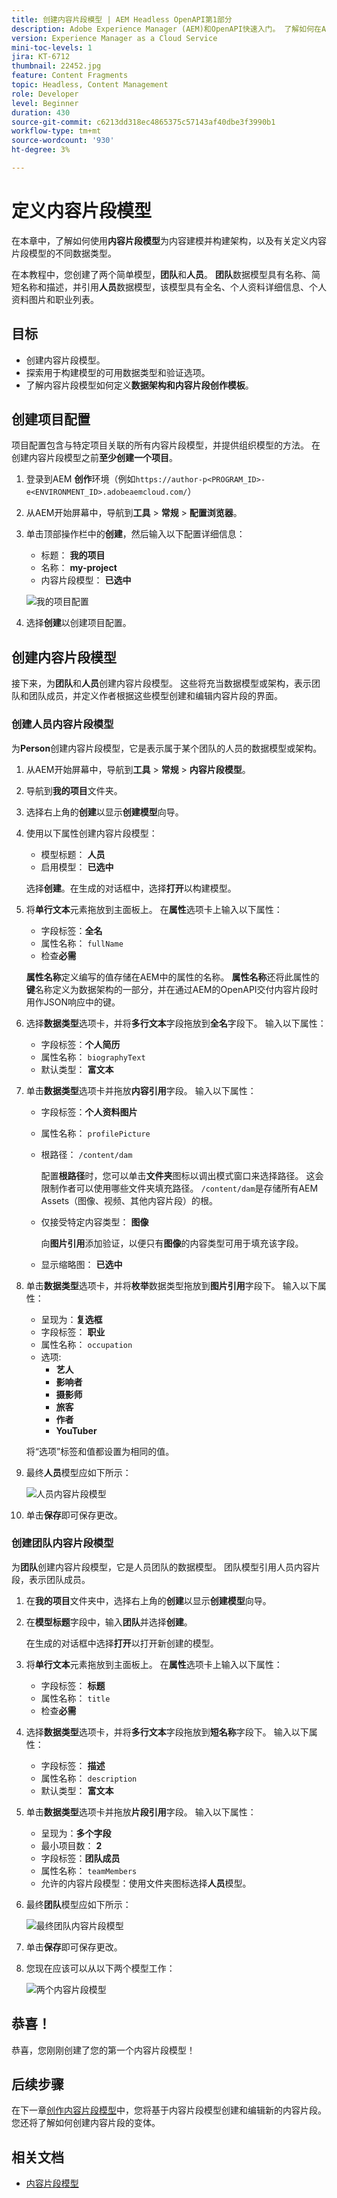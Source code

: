 ```yaml
---
title: 创建内容片段模型 | AEM Headless OpenAPI第1部分
description: Adobe Experience Manager (AEM)和OpenAPI快速入门。 了解如何在AEM中使用“内容片段模型”对内容进行建模并构建架构。 查看现有模型并创建模型。 了解可用于定义架构的不同数据类型。
version: Experience Manager as a Cloud Service
mini-toc-levels: 1
jira: KT-6712
thumbnail: 22452.jpg
feature: Content Fragments
topic: Headless, Content Management
role: Developer
level: Beginner
duration: 430
source-git-commit: c6213dd318ec4865375c57143af40dbe3f3990b1
workflow-type: tm+mt
source-wordcount: '930'
ht-degree: 3%

---
```


# 定义内容片段模型

在本章中，了解如何使用&#x200B;**内容片段模型**&#x200B;为内容建模并构建架构，以及有关定义内容片段模型的不同数据类型。

在本教程中，您创建了两个简单模型，**团队**&#x200B;和&#x200B;**人员**。 **团队**&#x200B;数据模型具有名称、简短名称和描述，并引用&#x200B;**人员**&#x200B;数据模型，该模型具有全名、个人资料详细信息、个人资料图片和职业列表。

## 目标

* 创建内容片段模型。
* 探索用于构建模型的可用数据类型和验证选项。
* 了解内容片段模型如何定义&#x200B;**数据架构和内容片段创作模板**。

## 创建项目配置

项目配置包含与特定项目关联的所有内容片段模型，并提供组织模型的方法。 在创建内容片段模型之前&#x200B;**至少创建一个项目**。

1. 登录到AEM **创作**&#x200B;环境（例如`https://author-p<PROGRAM_ID>-e<ENVIRONMENT_ID>.adobeaemcloud.com/`）
1. 从AEM开始屏幕中，导航到&#x200B;**工具** > **常规** > **配置浏览器**。
1. 单击顶部操作栏中的&#x200B;**创建**，然后输入以下配置详细信息：
   * 标题： **我的项目**
   * 名称： **my-project**
   * 内容片段模型： **已选中**

   ![我的项目配置](assets/1/create-configuration.png)

1. 选择&#x200B;**创建**&#x200B;以创建项目配置。

## 创建内容片段模型

接下来，为&#x200B;**团队**&#x200B;和&#x200B;**人员**&#x200B;创建内容片段模型。 这些将充当数据模型或架构，表示团队和团队成员，并定义作者根据这些模型创建和编辑内容片段的界面。

### 创建人员内容片段模型

为&#x200B;**Person**&#x200B;创建内容片段模型，它是表示属于某个团队的人员的数据模型或架构。

1. 从AEM开始屏幕中，导航到&#x200B;**工具** > **常规** > **内容片段模型**。
1. 导航到&#x200B;**我的项目**&#x200B;文件夹。
1. 选择右上角的&#x200B;**创建**&#x200B;以显示&#x200B;**创建模型**&#x200B;向导。
1. 使用以下属性创建内容片段模型：

   * 模型标题： **人员**
   * 启用模型： **已选中**

   选择&#x200B;**创建**。在生成的对话框中，选择&#x200B;**打开**&#x200B;以构建模型。

1. 将&#x200B;**单行文本**&#x200B;元素拖放到主面板上。 在&#x200B;**属性**&#x200B;选项卡上输入以下属性：

   * 字段标签：**全名**
   * 属性名称： `fullName`
   * 检查&#x200B;**必需**

   **属性名称**&#x200B;定义编写的值存储在AEM中的属性的名称。 **属性名称**&#x200B;还将此属性的&#x200B;**键**&#x200B;名称定义为数据架构的一部分，并在通过AEM的OpenAPI交付内容片段时用作JSON响应中的键。

1. 选择&#x200B;**数据类型**&#x200B;选项卡，并将&#x200B;**多行文本**&#x200B;字段拖放到&#x200B;**全名**&#x200B;字段下。 输入以下属性：

   * 字段标签：**个人简历**
   * 属性名称： `biographyText`
   * 默认类型： **富文本**

1. 单击&#x200B;**数据类型**&#x200B;选项卡并拖放&#x200B;**内容引用**&#x200B;字段。 输入以下属性：

   * 字段标签：**个人资料图片**
   * 属性名称： `profilePicture`
   * 根路径： `/content/dam`

     配置&#x200B;**根路径**&#x200B;时，您可以单击&#x200B;**文件夹**&#x200B;图标以调出模式窗口来选择路径。 这会限制作者可以使用哪些文件夹填充路径。 `/content/dam`是存储所有AEM Assets（图像、视频、其他内容片段）的根。

   * 仅接受特定内容类型： **图像**

     向&#x200B;**图片引用**&#x200B;添加验证，以便只有&#x200B;**图像**&#x200B;的内容类型可用于填充该字段。

   * 显示缩略图： **已选中**

1. 单击&#x200B;**数据类型**&#x200B;选项卡，并将&#x200B;**枚举**&#x200B;数据类型拖放到&#x200B;**图片引用**&#x200B;字段下。 输入以下属性：

   * 呈现为：**复选框**
   * 字段标签： **职业**
   * 属性名称： `occupation`
   * 选项:
      * **艺人**
      * **影响者**
      * **摄影师**
      * **旅客**
      * **作者**
      * **YouTuber**

   将“选项”标签和值都设置为相同的值。

1. 最终&#x200B;**人员**&#x200B;模型应如下所示：

   ![人员内容片段模型](assets/1/person-content-fragment-model.png)

1. 单击&#x200B;**保存**&#x200B;即可保存更改。

### 创建团队内容片段模型

为&#x200B;**团队**&#x200B;创建内容片段模型，它是人员团队的数据模型。 团队模型引用人员内容片段，表示团队成员。

1. 在&#x200B;**我的项目**&#x200B;文件夹中，选择右上角的&#x200B;**创建**&#x200B;以显示&#x200B;**创建模型**&#x200B;向导。
1. 在&#x200B;**模型标题**&#x200B;字段中，输入&#x200B;**团队**&#x200B;并选择&#x200B;**创建**。

   在生成的对话框中选择&#x200B;**打开**&#x200B;以打开新创建的模型。

1. 将&#x200B;**单行文本**&#x200B;元素拖放到主面板上。 在&#x200B;**属性**&#x200B;选项卡上输入以下属性：

   * 字段标签： **标题**
   * 属性名称： `title`
   * 检查&#x200B;**必需**

1. 选择&#x200B;**数据类型**&#x200B;选项卡，并将&#x200B;**多行文本**&#x200B;字段拖放到&#x200B;**短名称**&#x200B;字段下。 输入以下属性：

   * 字段标签： **描述**
   * 属性名称： `description`
   * 默认类型： **富文本**

1. 单击&#x200B;**数据类型**&#x200B;选项卡并拖放&#x200B;**片段引用**&#x200B;字段。 输入以下属性：

   * 呈现为：**多个字段**
   * 最小项目数： **2**
   * 字段标签：**团队成员**
   * 属性名称： `teamMembers`
   * 允许的内容片段模型：使用文件夹图标选择&#x200B;**人员**&#x200B;模型。

1. 最终&#x200B;**团队**&#x200B;模型应如下所示：

   ![最终团队内容片段模型](assets/1/team-content-fragment-model.png)

1. 单击&#x200B;**保存**&#x200B;即可保存更改。

1. 您现在应该可以从以下两个模型工作：

   ![两个内容片段模型](assets/1/two-content-fragment-models.png)

## 恭喜！

恭喜，您刚刚创建了您的第一个内容片段模型！

## 后续步骤

在下一章[创作内容片段模型](2-author-content-fragments.md)中，您将基于内容片段模型创建和编辑新的内容片段。 您还将了解如何创建内容片段的变体。

## 相关文档

* [内容片段模型](https://experienceleague.adobe.com/docs/experience-manager-cloud-service/content/assets/content-fragments/content-fragments-models.html?lang=zh-Hans)

